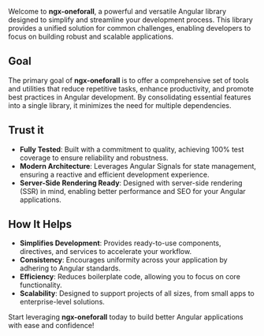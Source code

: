 


Welcome to **ngx-oneforall**, a powerful and versatile Angular library designed to simplify and streamline your development process. This library provides a unified solution for common challenges, enabling developers to focus on building robust and scalable applications.

## Goal

The primary goal of **ngx-oneforall** is to offer a comprehensive set of tools and utilities that reduce repetitive tasks, enhance productivity, and promote best practices in Angular development. By consolidating essential features into a single library, it minimizes the need for multiple dependencies.

## Trust it
- **Fully Tested**: Built with a commitment to quality, achieving 100% test coverage to ensure reliability and robustness.
- **Modern Architecture**: Leverages Angular Signals for state management, ensuring a reactive and efficient development experience.
- **Server-Side Rendering Ready**: Designed with server-side rendering (SSR) in mind, enabling better performance and SEO for your Angular applications.

## How It Helps

- **Simplifies Development**: Provides ready-to-use components, directives, and services to accelerate your workflow.
- **Consistency**: Encourages uniformity across your application by adhering to Angular standards.
- **Efficiency**: Reduces boilerplate code, allowing you to focus on core functionality.
- **Scalability**: Designed to support projects of all sizes, from small apps to enterprise-level solutions.

Start leveraging **ngx-oneforall** today to build better Angular applications with ease and confidence!
